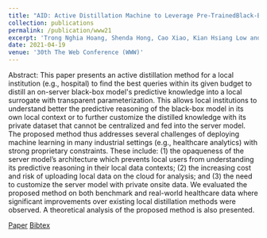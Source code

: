 ```yaml
---
title: "AID: Active Distillation Machine to Leverage Pre-TrainedBlack-Box Models in Private Data Settings"
collection: publications
permalink: /publication/www21
excerpt: 'Trong Nghia Hoang, Shenda Hong, Cao Xiao, Kian Hsiang Low and Jimeng Sun'
date: 2021-04-19
venue: '30th The Web Conference (WWW)'
---
```

Abstract: This paper presents an active distillation method for a local institution (e.g., hospital) to find the best queries within its given budget to distill an on-server black-box model's predictive knowledge into a local surrogate with transparent parameterization. This allows local institutions to understand better the predictive reasoning of the black-box model in its own local context or to further customize the distilled knowledge with its private dataset that cannot be centralized and fed into the server model. The proposed method thus addresses several challenges of deploying machine learning in many industrial settings (e.g., healthcare analytics) with strong proprietary constraints. These include: (1) the opaqueness of the server model’s architecture which prevents local users from understanding its predictive reasoning in their local data contexts; (2) the increasing cost and risk of uploading local data on the cloud for analysis; and (3) the need to customize the server model with private onsite data. We evaluated the proposed method on both benchmark and real-world healthcare data where significant improvements over existing local distillation methods were observed. A theoretical analysis of the proposed method is also presented.

[Paper](http://htnghia87.github.io/files/www21.pdf)
[Bibtex](http://htnghia87.github.io/files/www21.bib)